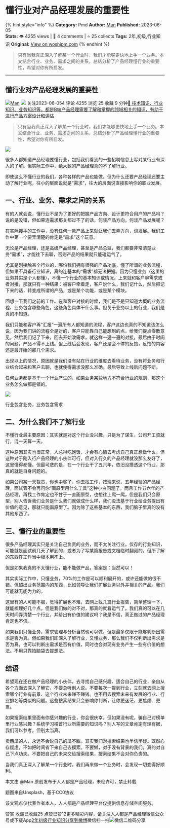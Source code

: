 # 懂行业对产品经理发展的重要性
{% hint style="info" %}
**Category:** Pmd
**Author:** [Man](https://www.woshipm.com/u/739565)
**Published:** 2023-06-05  
**Stats:** 👁️ 4255 views | 💬 4 comments | ⭐ 25 collects
**Tags:** 2年,初级,行业知识
**Original:** [View on woshipm.com](https://www.woshipm.com/pmd/5731842.html)
{% endhint %}
> 只有当我真正深入了解某一个行业时，我们才能够更快地上手一个业务。本文结合行业、业务、需求之间的关系，总结分析了产品经理懂行业的重要性，希望对你有所启发。

---

## 懂行业对产品经理发展的重要性

[![](https://static.woshipm.com/APP_U_202102_20210207164338_8193.jpeg?imageView2/1/w/72/h/72/q/100)](https://www.woshipm.com/u/739565)[Man](https://www.woshipm.com/u/739565) ![](https://static.woshipm.com/tag/1101_1@2x.png) 关注2023-06-054 评论 4255 浏览 25 收藏 9 分钟[🔗 技术知识、行业知识、业务知识等，都是B端产品经理需要了解和掌握的领域相关的知识，有助于进行产品方案设计和评估](https://ke.qidianla.com/courses/bcpm)

> 只有当我真正深入了解某一个行业时，我们才能够更快地上手一个业务。本文结合行业、业务、需求之间的关系，总结分析了产品经理懂行业的重要性，希望对你有所启发。

![](https://image.woshipm.com/2023/05/29/bcfc14de-fdc0-11ed-9128-00163e0b5ff3.jpg)

很多人都知道产品经理要懂行业，包括我们看到的一些招聘信息上写对某行业有深入的了解。但实际工作中，绝大数的产品经理真的不了解行业。

即使这么不懂行业的我们，各种各样的产品也能做。但为什么还要产品经理还要主动了解行业呢，往小的层面说就是“需求”，往大的层面说直接影响你的职业发展。

## 一、行业、业务、需求之间的关系

有的人就会说，懂行业不是为了更好的把握产品方向、设计更符合用户的产品吗？说的是没错，但如果连需求那关都过不了的话，何谈产品方向，何谈产品发展呢？

在实际接手的工作中，没有任何一款产品上来就让我们去弄方向，谈发展。我们工作中第一个要弄清楚的肯定是“需求”这个玩意。

无论是产品经理，还是高级产品经理，甚至是产品总监，我们都要非常清楚业务“需求”，才能往下去聊，否则产品的结果就只能碰运气了。

尤其是刚接触某个行业的，哪怕我们拥有很强的产品功底，懂了所谓的业务流程，但如果不具备行业知识，真的连基本的“需求”都无法把握。因为只懂业务（这里的业务其实是个人都懂），不懂一个行业的基本知识或情况，上来就和客户聊需求或者对接，那就只有一种结果：被客户牵着走，客户说什么，我们记什么，然后把记下来的话，转变成所谓的产品，或是某个功能，或是某个模块。

回想一下我们之前的工作。在和客户对接的时候，我们是不是只知道大概的业务流程、业务包含哪些角色，这些角色具体干什么事。但关于业务以上的行业，我们是真的不知道。

我们只能和客户再“汇报”一遍所有人都知道的流程，客户这边也真的不知道该怎么说，因为我们讲的流程全是对的，客户只能靠自己能想到的点，给我们提点零散意见，然后我们记了下来，回去开始改需求，就这样一遍一遍的对接，最后由于时间的问题，产品不得不上线。但上线后会发现，客户还是会不停的反馈，反馈的内容还是最开始的那几个需求。

出现以上的情况，原因就是我们没有站在行业的维度去看待业务，没有将业务和行业结合起来和客户去聊，也就使得需求没那么准确。最后导致上线后问题不断。

任何业务都是基于一个行业产生的，如果业务某些地方不符合行业的规则，那这个业务怎么做都是错的。

![](https://image.woshipm.com/wp-files/2023/01/1ogS6wGNguzEcb4OEdrq.png)

行业包含业务，业务包含需求

## 二、为什么我们不了解行业

不懂行业最主要原因：其实就是对这个行业没兴趣，只是为了谋生，公司开工资就行，混一天算一天。

这种原因其实也很正常，人总得吃饱饭，才会有心情去考虑自己真正想做什么。但这种对于刚入行产品经理的小伙伴可行，但对入行久的产品经理就没那么友好了，这里懂得都懂。但最可悲的是，在一个行业干了五六年，依旧没摸透这个行业，那真的就是自身问题的。

如果公司某一天裁员，你也中奖了，你去找工作，按理来说，五年经验的产品经理，面试管不会再问你“画原型用什么工具”这种小白问题了。而且工作五六年的产品经理，再找工作肯定也不甘于一直画原型，也想往上爬一爬，但是我们只会原型，别人告诉我们业务是什么我们就做成什么样，我们没法基于行业给业务提出有价值的意见，那就只能画原型了。因为除了这些基本的东西，我们脑子里真的没有其他东西了。

## 三、懂行业的重要性

很多产品经理其实只是关注自己负责的业务，而不太关注行业，仅存的行业知识，可能就是面试前几天了解到的，或者为了写某篇报告或文档临时翻阅的。但所了解的东西在工作当中根本用不上。

但是如果我真的不太懂行业，能不能做产品，答案是：当然可以！

其实实际工作中，只懂业务，70%的工作是可以顺利展开的，或许还能做的很不错。但超出业务范围内的东西，比如领导让我们扩展业务以外并相关的产品。我们可能就无能为力的。

这里有的人可能不服，觉得扩展也不难，去网上找几篇行业报告，简单整理一下，就能梳理好几个点。但是我们做的对不对，那真的就看运气了。我们真的可以在几天时间弄清楚一个行业，并给出有价值的建议吗？我是不信，真正做过的产品经理肯定也不信。

如果我们只懂业务，需求管理与分析当然也可以做，但是最多仅限于能够判断出需求是否为真。但如果我们即深入了解行业，又懂业务，那么我们不仅判断出需求是否为真，也可以判断出需求是否有价值，同时也会对现有业务产生一些有价值的想法。不用只靠拍脑袋去提想法。

## 结语

希望现在还在做产品经理的小伙伴，去寻找自己感兴趣、适合自己的行业，亲自从各个方面去深入了解它，不要总听别人说。不要每次一提到行业，立刻就去网上搜索哪个行业有前景、这个行业未来赚不赚钱。也不用去搜索未来有发展的行业、行业排名等类似的问题。这些搜索结果只会影响你判断，让你更迷茫，更焦虑、更累。

如果搜索结果里面有你感兴趣的行业，你会很庆幸。但如果没有呢，骗自己对榜单里行业感兴趣？系统学习榜首行业所需要的知识吗？别人写的文章肯定有理有据，我们可以参考，但别太当真。

卖西瓜的人，永远不会说自己的瓜不甜。其实我们对搜索结果也半信半疑。既然心存疑虑，不如把时间省下来自己去摸索。不要懒，对于没有背景的我们，真的对自己下点功夫。不要把自己的未来交给搜索结果，搜索结果不会对你负责的。

当我们真正深入了解某一个行业时，我们再来做一个业务时，会发现一切变得好顺利。

本文由 @Man 原创发布于人人都是产品经理，未经许可，禁止转载

题图来自Unsplash，基于CC0协议

该文观点仅代表作者本人，人人都是产品经理平台仅提供信息存储空间服务。

赞赏 收藏已收藏25 点赞已赞12更多精彩内容，请关注人人都是产品经理微信公众号或下载App[2年](https://www.woshipm.com/tag/2%e5%b9%b4)[初级](https://www.woshipm.com/tag/%e5%88%9d%e7%ba%a7)[行业知识](https://www.woshipm.com/tag/%e8%a1%8c%e4%b8%9a%e7%9f%a5%e8%af%86)[分享到微博](https://service.weibo.com/share/share.php?appkey=2775287854&title=懂行业对产品经理发展的重要性&url=https://www.woshipm.com/pmd/5731842.html&pic=https://image.woshipm.com/2023/05/29/bcfc14de-fdc0-11ed-9128-00163e0b5ff3.jpg)微信扫一扫![微信二维码](https://api.pwmqr.com/qrcode/create/?url=https://www.woshipm.com/pmd/5731842.html)分享